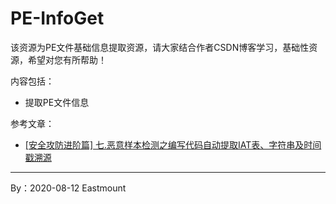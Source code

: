 # PE-InfoGet
该资源为PE文件基础信息提取资源，请大家结合作者CSDN博客学习，基础性资源，希望对您有所帮助！

内容包括：

- 提取PE文件信息

参考文章：
- [[安全攻防进阶篇] 七.恶意样本检测之编写代码自动提取IAT表、字符串及时间戳溯源](https://blog.csdn.net/Eastmount/article/details/107948592)


---

By：2020-08-12 Eastmount
